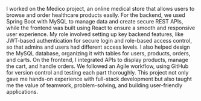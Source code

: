 I worked on the Medico project, an online medical store that allows users to browse and order healthcare products easily. For the backend, we used Spring Boot with MySQL to manage data and create secure REST APIs, while the frontend was built using React to ensure a smooth and responsive user experience. My role involved setting up key backend features, like JWT-based authentication for secure login and role-based access control, so that admins and users had different access levels. I also helped design the MySQL database, organizing it with tables for users, products, orders, and carts. On the frontend, I integrated APIs to display products, manage the cart, and handle orders. We followed an Agile workflow, using GitHub for version control and testing each part thoroughly. This project not only gave me hands-on experience with full-stack development but also taught me the value of teamwork, problem-solving, and building user-friendly applications.


